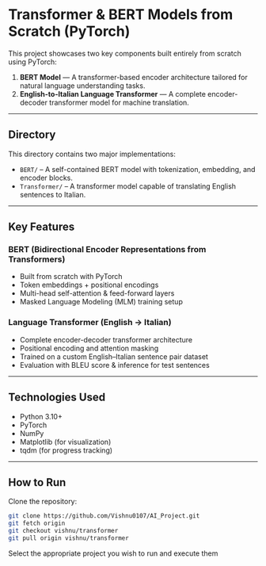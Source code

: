 # Transformer & BERT Models from Scratch (PyTorch)

This project showcases two key components built entirely from scratch using PyTorch:

1. **BERT Model** — A transformer-based encoder architecture tailored for natural language understanding tasks.
2. **English-to-Italian Language Transformer** — A complete encoder-decoder transformer model for machine translation.

---

## Directory

This directory contains two major implementations:

- `BERT/` – A self-contained BERT model with tokenization, embedding, and encoder blocks.
- `Transformer/` – A transformer model capable of translating English sentences to Italian.

---

## Key Features

### BERT (Bidirectional Encoder Representations from Transformers)
- Built from scratch with PyTorch
- Token embeddings + positional encodings
- Multi-head self-attention & feed-forward layers
- Masked Language Modeling (MLM) training setup

###  Language Transformer (English → Italian)
- Complete encoder-decoder transformer architecture
- Positional encoding and attention masking
- Trained on a custom English–Italian sentence pair dataset
- Evaluation with BLEU score & inference for test sentences

---

## Technologies Used
- Python 3.10+
- PyTorch
- NumPy
- Matplotlib (for visualization)
- tqdm (for progress tracking)

---

## How to Run

Clone the repository:
```bash
git clone https://github.com/Vishnu0107/AI_Project.git
git fetch origin
git checkout vishnu/transformer
git pull origin vishnu/transformer
```
Select the appropriate project you wish to run and execute them
